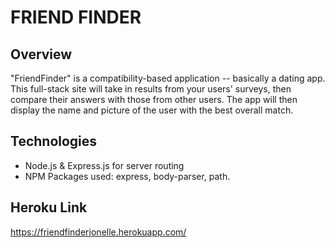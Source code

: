 # FRIEND FINDER

## Overview

"FriendFinder" is a compatibility-based application -- basically a dating app. This full-stack site will take in results from your users' surveys, then compare their answers with those from other users. The app will then display the name and picture of the user with the best overall match.

## Technologies

- Node.js & Express.js for server routing
- NPM Packages used: express, body-parser, path.

## Heroku Link

<https://friendfinderjonelle.herokuapp.com/>